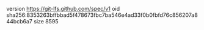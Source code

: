 version https://git-lfs.github.com/spec/v1
oid sha256:8353263bffbbad5f478673fbc7ba546e4ad33f0b0fbfd76c856207a844bcb6a7
size 8595
